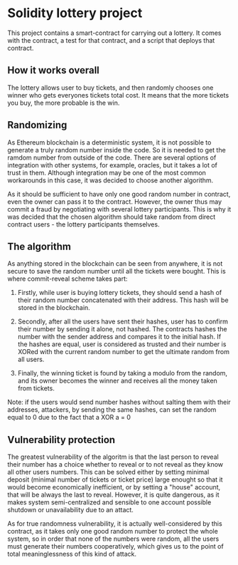 # Solidity lottery project

This project contains a smart-contract for carrying out a lottery. It comes with the contract, a test for that contract, and a script that deploys that contract.

## How it works overall
The lottery allows user to buy tickets, and then randomly chooses one winner who gets everyones tickets total cost. It means that the more tickets you buy, the more probable is the win.

## Randomizing
As Ethereum blockchain is a deterministic system, it is not possible to generate a truly random number inside the code. So it is needed to get the ramdom number from outside of the code. There are several options of integration with other systems, for example, oracles, but it takes a lot of trust in them. Although integration may be one of the most common workarounds in this case, it was decided to choose another algorithm.

As it should be sufficient to have only one good random number in contract, even the owner can pass it to the contract. However, the owner thus may commit a fraud by negotiating with several lottery participants. This is why it was decided that the chosen algorithm should take random from direct contract users - the lottery participants themselves. 

## The algorithm
As anything stored in the blockchain can be seen from anywhere, it is not secure to save the random number until all the tickets were bought. This is where commit-reveal scheme takes part: 

1. Firstly, while user is buying lottery tickets, they should send a hash of their random number concatenated with their address. This hash will be stored in the blockchain.

2. Secondly, after all the users have sent their hashes, user has to confirm their number by sending it alone, not hashed. The contracts hashes the number with the sender address and compares it to the initial hash. If the hashes are equal, user is considered as trusted and their number is XORed with the current random number to get the ultimate random from all users.

3. Finally, the winning ticket is found by taking a modulo from the random, and its owner becomes the winner and receives all the money taken from tickets.

Note: if the users would send number hashes without salting them with their addresses, attackers, by sending the same hashes, can set the random equal to 0 due to the fact that a XOR a = 0

## Vulnerability protection
The greatest vulnerability of the algoritm is that the last person to reveal their number has a choice whether to reveal or to not reveal as they know all other users numbers. This can be solved either by setting minimal deposit (minimal number of tickets or ticket price) large enought so that it would become economically inefficient, or by setting a "house" account, that will be always the last to reveal. However, it is quite dangerous, as it makes system semi-centralized and sensible to one account possible shutdown or unavailability due to an attact.

As for true randomness vulnerability, it is actually well-considered by this contract, as it takes only one good random number to protect the whole system, so in order that none of the numbers were random, all the users must generate their numbers cooperatively, which gives us to the point of total meaninglessness of this kind of attack.

